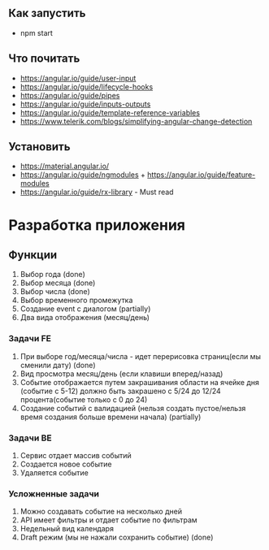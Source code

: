 ## Как запустить

- npm start

## Что почитать

- https://angular.io/guide/user-input
- https://angular.io/guide/lifecycle-hooks
- https://angular.io/guide/pipes
- https://angular.io/guide/inputs-outputs
- https://angular.io/guide/template-reference-variables
- https://www.telerik.com/blogs/simplifying-angular-change-detection

## Установить

- https://material.angular.io/
- https://angular.io/guide/ngmodules + https://angular.io/guide/feature-modules
- https://angular.io/guide/rx-library - Must read

# Разработка приложения

## Функции

1. Выбор года (done)
2. Выбор месяца (done)
3. Выбор числа (done)
4. Выбор временного промежутка
5. Создание event с диалогом (partially)
6. Два вида отображения (месяц/день)

### Задачи FE

1. При выборе год/месяца/числа - идет перерисовка страниц(если мы сменили дату) (done)
2. Вид просмотра месяц/день (если клавиши вперед/назад)
3. Событие отображается путем закрашивания области на ячейке дня (событие с 5-12) должно быть закрашено с 5/24 до 12/24 процента(событие только с 0 до 24)
4. Создание событий с валидацией (нельзя создать пустое/нельзя время создания больше времени начала) (partially)

### Задачи BE

1. Сервис отдает массив событий
2. Создается новое событие
3. Удаляется событие

### Усложненные задачи

1. Можно создавать событие на несколько дней
2. API имеет фильтры и отдает событие по фильтрам
3. Недельный вид календаря
4. Draft режим (мы не нажали сохранить событие) (done)

